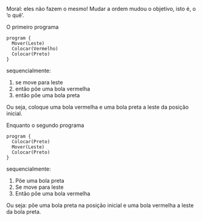 Moral: eles não fazem o mesmo! Mudar a ordem mudou o objetivo, isto é, o ‘o quê’.

O primeiro programa


```gobstones
program {
  Mover(Leste)
  Colocar(Vermelho)
  Colocar(Preto)
}
```
sequencialmente:

1. se move para leste
1. então põe uma bola vermelha
1. então põe uma bola preta

Ou seja, coloque uma bola vermelha e uma bola preta a leste da posição inicial.

Enquanto o segundo programa

```puppet
program {
  Colocar(Preto)
  Mover(Leste)
  Colocar(Preto)
}
```
sequencialmente:

1. Põe uma bola preta
1. Se move para leste
1. Então põe uma bola vermelha

Ou seja: põe uma bola preta na posição inicial e uma bola vermelha a leste da bola preta.